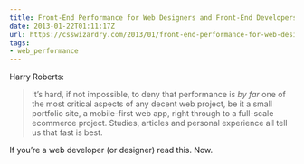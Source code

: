 ```yaml
---
title: Front-End Performance for Web Designers and Front-End Developers
date: 2013-01-22T01:11:17Z
url: https://csswizardry.com/2013/01/front-end-performance-for-web-designers-and-front-end-developers/
tags:
- web_performance
---
```

Harry Roberts:

> It’s hard, if not impossible, to deny that performance is *by far* one of the most critical aspects of any decent web project, be it a small portfolio site, a mobile-first web app, right through to a full-scale ecommerce project. Studies, articles and personal experience all tell us that fast is best.

If you’re a web developer (or designer) read this. Now.
